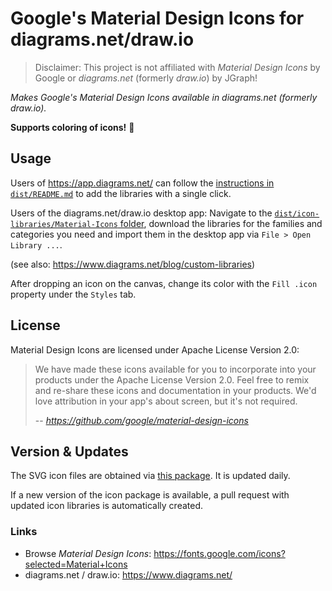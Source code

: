 # Google's Material Design Icons for diagrams.net/draw.io

> Disclaimer: This project is not affiliated with _Material Design Icons_ by Google or _diagrams.net_ (formerly _draw.io_) by JGraph!

_Makes Google's Material Design Icons available in diagrams.net (formerly draw.io)._ 

**Supports coloring of icons!** 🎨

## Usage

Users of https://app.diagrams.net/ can follow the [instructions in `dist/README.md`](https://github.com/krchf/diagrams-net-icon-libraries/tree/main/dist/icon-libraries/README.md) to add the libraries with a single click.

Users of the diagrams.net/draw.io desktop app: Navigate to the [`dist/icon-libraries/Material-Icons` folder](https://github.com/krchf/diagrams-net-icon-libraries/tree/main/dist/icon-libraries/Material-Icons), download the libraries for the families and categories you need and import them in the desktop app via `File > Open Library ...`.

(see also: https://www.diagrams.net/blog/custom-libraries)

After dropping an icon on the canvas, change its color with the `Fill .icon` property under the `Styles` tab.

## License

Material Design Icons are licensed under Apache License Version 2.0:

> We have made these icons available for you to incorporate into your products under the Apache License Version 2.0. Feel free to remix and re-share these icons and documentation in your products. We'd love attribution in your app's about screen, but it's not required.
>
> -- _https://github.com/google/material-design-icons_

## Version & Updates

The SVG icon files are obtained via [this package](https://github.com/marella/material-design-icons/tree/main/svg). It is updated daily.

If a new version of the icon package is available, a pull request with updated icon libraries is automatically created. 

### Links

- Browse _Material Design Icons_: https://fonts.google.com/icons?selected=Material+Icons
- diagrams.net / draw.io: https://www.diagrams.net/
